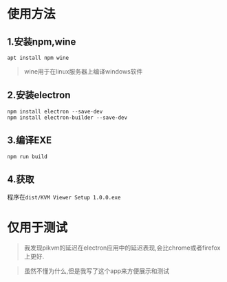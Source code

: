 # 使用方法
## 1.安装npm,wine
```
apt install npm wine
```
> wine用于在linux服务器上编译windows软件

## 2.安装electron
```
npm install electron --save-dev
npm install electron-builder --save-dev
```

## 3.编译EXE
```
npm run build
```

## 4.获取
程序在`dist/KVM Viewer Setup 1.0.0.exe`


# 仅用于测试
> 我发现pikvm的延迟在electron应用中的延迟表现,会比chrome或者firefox上更好.

>虽然不懂为什么,但是我写了这个app来方便展示和测试